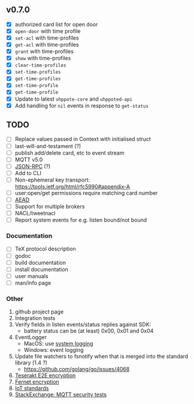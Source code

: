 ## v0.7.0

- [x] authorized card list for open door
- [x] `open-door` with time profile
- [x] `set-acl` with time-profiles
- [x] `get-acl` with time-profiles
- [x] `grant` with time-profiles
- [x] `show` with time-profiles
- [x] `clear-time-profiles`
- [x] `set-time-profiles`
- [x] `get-time-profiles`
- [x] `set-time-profile`
- [x] `get-time-profile`
- [x] Update to latest `uhppote-core` and `uhppoted-api`
- [x] Add handling for `nil` events in response to `get-status`

## TODO

- [ ] Replace values passed in Context with initialised struct
- [ ] last-will-and-testament (?)
- [ ] publish add/delete card, etc to event stream
- [ ] MQTT v5.0
- [ ] [JSON-RPC](https://en.wikipedia.org/wiki/JSON-RPC) (?)
- [ ] Add to CLI
- [ ] Non-ephemeral key transport:  https://tools.ietf.org/html/rfc5990#appendix-A
- [ ] user:open/get permissions require matching card number 
- [ ] [AEAD](http://alexander.holbreich.org/message-authentication)
- [ ] Support for multiple brokers
- [ ] NACL/tweetnacl
- [ ] Report system events for e.g. listen bound/not bound

### Documentation

- [ ] TeX protocol description
- [ ] godoc
- [ ] build documentation
- [ ] install documentation
- [ ] user manuals
- [ ] man/info page

### Other

1.  github project page
2.  Integration tests
3.  Verify fields in listen events/status replies against SDK:
    - battery status can be (at least) 0x00, 0x01 and 0x04
4.  EventLogger 
    - MacOS: use [system logging](https://developer.apple.com/documentation/os/logging)
    - Windows: event logging
5.  Update file watchers to fsnotify when that is merged into the standard library (1.4 ?)
    - https://github.com/golang/go/issues/4068
6. [Teserakt E2E encryption](https://teserakt.io)
7. [Fernet encryption](https://asecuritysite.com/encryption/fernet)
8. [IoT standards](https://iot.stackexchange.com/questions/5363/mqtt-json-format-for-process-automation-industry)
9. [StackExchange: MQTT security tests](https://iot.stackexchange.com/questions/452/what-simple-security-tests-can-i-perform-on-my-mqtt-network)